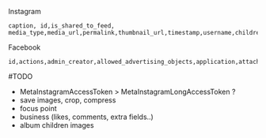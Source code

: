 
Instagram
```
caption, id,is_shared_to_feed, media_type,media_url,permalink,thumbnail_url,timestamp,username,children
```

Facebook
```
id,actions,admin_creator,allowed_advertising_objects,application,attachments,backdated_time,call_to_action,can_reply_privately,child_attachments,created_time,feed_targeting,from,full_picture,icon,instagram_eligibility,is_eligible_for_promotion,is_expired,is_hidden,is_instagram_eligible,is_popular,is_published,is_spherical,message,message_tags,parent_id,permalink_url,place,privacy,promotable_id,properties,sheduled_publish_time,shares,status_type,story,story_tags,subscribed,targeting,to,updated_time,video_buying_eligibility,likes.summary(total_count),comments.summary(total_count),reactions.summary(total_count)
```

#TODO
- MetaInstagramAccessToken > MetaInstagramLongAccessToken ?
- save images, crop, compress
- focus point
- business (likes, comments, extra fields..)
- album children images
